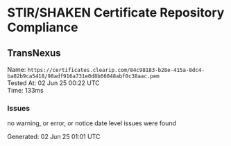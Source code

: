 # STIR/SHAKEN Certificate Repository Compliance

## TransNexus

Name: `https://certificates.clearip.com/84c98183-b28e-415a-8dc4-ba02b9ca5418/98adf916a731e0d8b66048abf0c38aac.pem`\
Tested At: 02 Jun 25 00:22 UTC\
Time: 133ms

### Issues

no warning, or error, or notice date level issues were found

Generated: 02 Jun 25 01:01 UTC